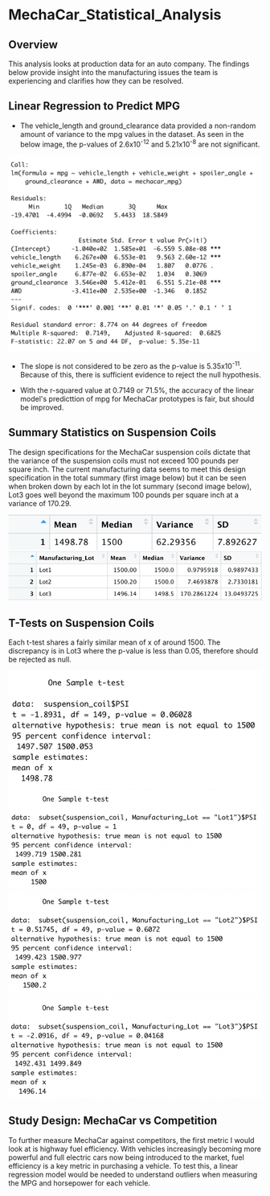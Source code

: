 # MechaCar_Statistical_Analysis

## Overview
This analysis looks at production data for an auto company. The findings below provide insight into the manufacturing issues the team is experiencing and clarifies how they can be resolved.

## Linear Regression to Predict MPG
- The vehicle_length and ground_clearance data provided a non-random amount of variance to the mpg values in the dataset. As seen in the below image, the p-values of 2.6x10<sup>-12</sup> and 5.21x10<sup>-8</sup> are not significant.

![linear regression model](Images/linear_regression_model.png)

- The slope is not considered to be zero as the p-value is 5.35x10<sup>-11</sup>. Because of this, there is sufficient evidence to reject the null hypothesis.

- With the r-squared value at 0.7149 or 71.5%, the accuracy of the linear model's predicttion of mpg for MechaCar prototypes is fair, but should be improved.

## Summary Statistics on Suspension Coils
The design specifications for the MechaCar suspension coils dictate that the variance of the suspension coils must not exceed 100 pounds per square inch. The current manufacturing data seems to meet this design specification in the total summary (first image below) but it can be seen when broken down by each lot in the lot summary (second image below), Lot3 goes well beyond the maximum 100 pounds per square inch at a variance of 170.29.

![total_summary](Images/total_summary.png)
![lot_summary](Images/lot_summary.png)

## T-Tests on Suspension Coils
Each t-test shares a fairly similar mean of x of around 1500. The discrepancy is in Lot3 where the p-value is less than 0.05, therefore should be rejected as null.

![t-test](Images/t-test.png)
![t-test Lot1](Images/t-test-Lot1.png)
![t-test Lot2](Images/t-test-Lot2.png)
![t-test Lot3](Images/t-test-Lot3.png)

## Study Design: MechaCar vs Competition
To further measure MechaCar against competitors, the first metric I would look at is highway fuel efficiency. With vehicles increasingly becoming more powerful and full electric cars now being introduced to the market, fuel efficiency is a key metric in purchasing a vehicle. To test this, a linear regression model would be needed to understand outliers when measuring the MPG and horsepower for each vehicle.
